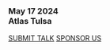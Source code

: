 <div class="text-center text-[#f9f3e6] twokay-font-freshman uppercase">
  <h3 class="block text-2xl sm:text-3xl tracking-widest mb-8">
    May 17 2024 <br/>
    Atlas Tulsa
  </h3>

  <div class="flex gap-4 flex-col sm:flex-row max-w-xs sm:max-w-none mx-auto justify-center">
    <a class="border-double border-8 rounded xtwokay-border-red twokay-bg-red px-3 pt-3 pb-2 block sm:block-inline sm:px-8 md:px-12 text-[#f9f3e6] text-lg tracking-widest" href="https://www.papercall.io/200ok2024">SUBMIT TALK</a>
    <a class="border-double border-8 rounded xtwokay-border-blue twokay-bg-blue px-3 pt-3 pb-2 block sm:block-inline sm:px-8 md:px-12 text-[#f9f3e6] text-lg tracking-widest" href="mailto:emilyharden@techlahoma.org?subject=200OK%20Sponsorship%20Options">SPONSOR US</a>
  </div>
</div>
